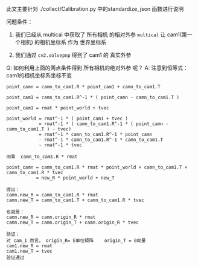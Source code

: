 此文主要针对 ./collect/Calibration.py 中的standardize_json 函数进行说明

问题条件：
1. 我们已经从 multical 中获取了 所有相机 的相对外参
`multical` 让 cam1(第一个相机) 的相机坐标系 作为 世界坐标系

2. 我们通过 `cv2.solvepnp` 得到了 cam1 的 真实外参

Q: 如何利用上面的两点条件得到 所有相机的绝对外参 呢？
A: 注意到恒等式： cam1的相机坐标系坐标不变

```
point_camn = camn_to_cam1.R * point_cam1 + camn_to_cam1.T

point_cam1 = camn_to_cam1.R^-1 * ( point_camn - camn_to_cam1.T )

point_cam1 = rmat * point_world + tvec

point_world = rmat^-1 * ( point_cam1 + tvec )
            = rmat^-1 * ( camn_to_cam1.R^-1 * ( point_camn - camn_to_cam1.T ) - tvec)
            = rmat^-1 * camn_to_cam1.R^-1 * point_camn
            - rmat^-1 * camn_to_cam1.R^-1 * camn_to_cam1.T
            - rmat^-1 * tvec

同乘  camn_to_cam1.R * rmat

point_camn = camn_to_cam1.R * rmat * point_world + camn_to_cam1.T + camn_to_cam1.R * tvec
           = new_R * point_world + new_T

得出：
camn.new_R = camn_to_cam1.R * rmat
camn.new_T = camn_to_cam1.T + camn_to_cam1.R * tvec

也就是：
camn.new_R = camn.origin_R * rmat
camn.new_T = camn.origin_T + camn.origin_R * tvec

验证：
对 cam_1 而言， origin_R= E单位矩阵    origin_T = 0向量
cam1.new_R = rmat
cam1.new_T = tvec
验证通过
```